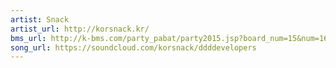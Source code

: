 ```yaml
---
artist: Snack
artist_url: http://korsnack.kr/
bms_url: http://k-bms.com/party_pabat/party2015.jsp?board_num=15&num=16&order=reg&odtype=a
song_url: https://soundcloud.com/korsnack/ddddevelopers
---
```

